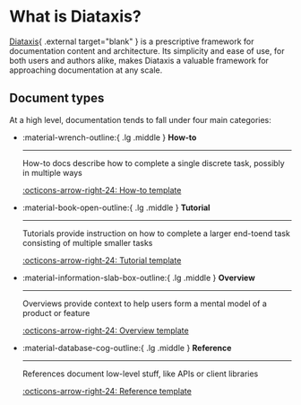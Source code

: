 # What is Diataxis?

[Diataxis](https://diataxis.fr/){ .external target="blank" } is a prescriptive framework for documentation content and architecture. Its simplicity and ease of use, for both users and authors alike, makes Diataxis a valuable framework for approaching documentation at any scale. 

## Document types

At a high level, documentation tends to fall under four main categories:

<div class="grid cards" markdown>

-   :material-wrench-outline:{ .lg .middle } __How-to__

    ---

    How-to docs describe how to complete a single discrete task, possibly in multiple ways

    [:octicons-arrow-right-24: How-to template](./writing-samples/sharp.md)

-   :material-book-open-outline:{ .lg .middle } __Tutorial__

    ---

    Tutorials provide instruction on how to complete a larger end-toend task consisting of multiple smaller tasks

    [:octicons-arrow-right-24: Tutorial template](#)

-   :material-information-slab-box-outline:{ .lg .middle } __Overview__

    ---

    Overviews provide context to help users form a mental model of a product or feature

    [:octicons-arrow-right-24: Overview template](#)

-   :material-database-cog-outline:{ .lg .middle } __Reference__

    ---

    References document low-level stuff, like APIs or client libraries

    [:octicons-arrow-right-24: Reference template](#)

</div>
